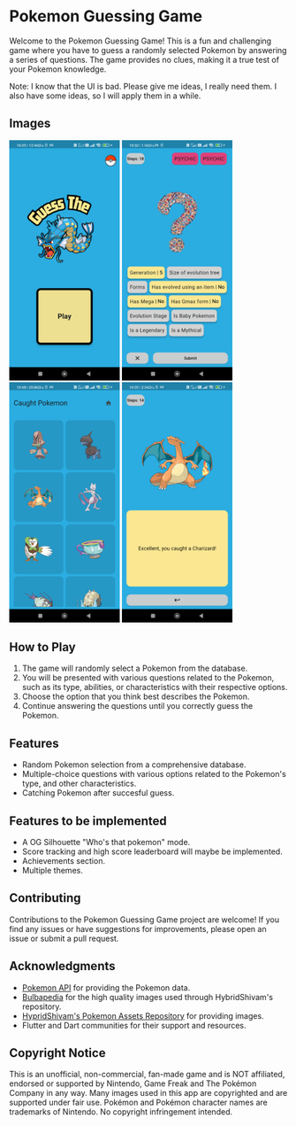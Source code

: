 # Pokemon Guessing Game

Welcome to the Pokemon Guessing Game! This is a fun and challenging game where you have to guess a randomly selected Pokemon by answering a series of questions. The game provides no clues, making it a true test of your Pokemon knowledge.

Note: I know that the UI is bad. Please give me ideas, I really need them. I also have some ideas, so I will apply them in a while.

## Images
<img src="images/homepage.png" width="200" /> <img src="images/play_page.png" width="200" /> <img src="images/caught_page.png" width="200" /> <img src="images/caught.png" width="200" />

## How to Play

1. The game will randomly select a Pokemon from the database.
2. You will be presented with various questions related to the Pokemon, such as its type, abilities, or characteristics with their respective options.
3. Choose the option that you think best describes the Pokemon.
4. Continue answering the questions until you correctly guess the Pokemon.

## Features

- Random Pokemon selection from a comprehensive database.
- Multiple-choice questions with various options related to the Pokemon's type, and other characteristics.
- Catching Pokemon after succesful guess.

## Features to be implemented
- A OG Silhouette "Who's that pokemon" mode.
- Score tracking and high score leaderboard will maybe be implemented.
- Achievements section.
- Multiple themes.

## Contributing

Contributions to the Pokemon Guessing Game project are welcome! If you find any issues or have suggestions for improvements, please open an issue or submit a pull request.

## Acknowledgments

- [Pokemon API](https://pokeapi.co/) for providing the Pokemon data.
- [Bulbapedia](https://bulbapedia.bulbagarden.net/wiki/Main_Page) for the high quality images used through HybridShivam's repository.
- [HypridShivam's Pokemon Assets Repository](https://github.com/HybridShivam/pokemon) for providing images.
- Flutter and Dart communities for their support and resources.

## Copyright Notice
This is an unofficial, non-commercial, fan-made game and is NOT affiliated, endorsed or supported by Nintendo, Game Freak and The Pokémon Company in any way. Many images used in this app are copyrighted and are supported under fair use. Pokémon and Pokémon character names are trademarks of Nintendo. No copyright infringement intended.
